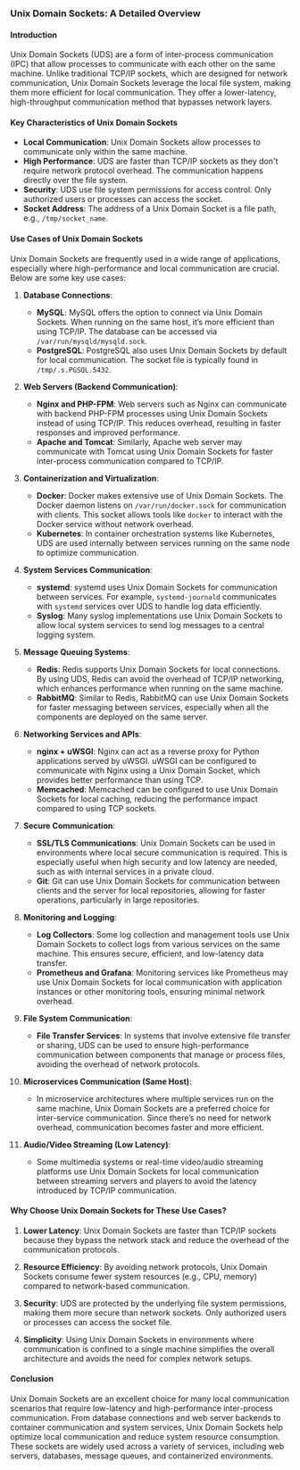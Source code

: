 ### **Unix Domain Sockets: A Detailed Overview**

#### **Introduction**
Unix Domain Sockets (UDS) are a form of inter-process communication (IPC) that allow processes to communicate with each other on the same machine. Unlike traditional TCP/IP sockets, which are designed for network communication, Unix Domain Sockets leverage the local file system, making them more efficient for local communication. They offer a lower-latency, high-throughput communication method that bypasses network layers.

#### **Key Characteristics of Unix Domain Sockets**
- **Local Communication**: Unix Domain Sockets allow processes to communicate only within the same machine.
- **High Performance**: UDS are faster than TCP/IP sockets as they don't require network protocol overhead. The communication happens directly over the file system.
- **Security**: UDS use file system permissions for access control. Only authorized users or processes can access the socket.
- **Socket Address**: The address of a Unix Domain Socket is a file path, e.g., `/tmp/socket_name`.

#### **Use Cases of Unix Domain Sockets**

Unix Domain Sockets are frequently used in a wide range of applications, especially where high-performance and local communication are crucial. Below are some key use cases:

1. **Database Connections**:
   - **MySQL**: MySQL offers the option to connect via Unix Domain Sockets. When running on the same host, it’s more efficient than using TCP/IP. The database can be accessed via `/var/run/mysqld/mysqld.sock`.
   - **PostgreSQL**: PostgreSQL also uses Unix Domain Sockets by default for local communication. The socket file is typically found in `/tmp/.s.PGSQL.5432`.

2. **Web Servers (Backend Communication)**:
   - **Nginx and PHP-FPM**: Web servers such as Nginx can communicate with backend PHP-FPM processes using Unix Domain Sockets instead of using TCP/IP. This reduces overhead, resulting in faster responses and improved performance.
   - **Apache and Tomcat**: Similarly, Apache web server may communicate with Tomcat using Unix Domain Sockets for faster inter-process communication compared to TCP/IP.

3. **Containerization and Virtualization**:
   - **Docker**: Docker makes extensive use of Unix Domain Sockets. The Docker daemon listens on `/var/run/docker.sock` for communication with clients. This socket allows tools like `docker` to interact with the Docker service without network overhead.
   - **Kubernetes**: In container orchestration systems like Kubernetes, UDS are used internally between services running on the same node to optimize communication.

4. **System Services Communication**:
   - **systemd**: systemd uses Unix Domain Sockets for communication between services. For example, `systemd-journald` communicates with `systemd` services over UDS to handle log data efficiently.
   - **Syslog**: Many syslog implementations use Unix Domain Sockets to allow local system services to send log messages to a central logging system.

5. **Message Queuing Systems**:
   - **Redis**: Redis supports Unix Domain Sockets for local connections. By using UDS, Redis can avoid the overhead of TCP/IP networking, which enhances performance when running on the same machine.
   - **RabbitMQ**: Similar to Redis, RabbitMQ can use Unix Domain Sockets for faster messaging between services, especially when all the components are deployed on the same server.

6. **Networking Services and APIs**:
   - **nginx + uWSGI**: Nginx can act as a reverse proxy for Python applications served by uWSGI. uWSGI can be configured to communicate with Nginx using a Unix Domain Socket, which provides better performance than using TCP.
   - **Memcached**: Memcached can be configured to use Unix Domain Sockets for local caching, reducing the performance impact compared to using TCP sockets.

7. **Secure Communication**:
   - **SSL/TLS Communications**: Unix Domain Sockets can be used in environments where local secure communication is required. This is especially useful when high security and low latency are needed, such as with internal services in a private cloud.
   - **Git**: Git can use Unix Domain Sockets for communication between clients and the server for local repositories, allowing for faster operations, particularly in large repositories.

8. **Monitoring and Logging**:
   - **Log Collectors**: Some log collection and management tools use Unix Domain Sockets to collect logs from various services on the same machine. This ensures secure, efficient, and low-latency data transfer.
   - **Prometheus and Grafana**: Monitoring services like Prometheus may use Unix Domain Sockets for local communication with application instances or other monitoring tools, ensuring minimal network overhead.

9. **File System Communication**:
   - **File Transfer Services**: In systems that involve extensive file transfer or sharing, UDS can be used to ensure high-performance communication between components that manage or process files, avoiding the overhead of network protocols.
   
10. **Microservices Communication (Same Host)**:
    - In microservice architectures where multiple services run on the same machine, Unix Domain Sockets are a preferred choice for inter-service communication. Since there’s no need for network overhead, communication becomes faster and more efficient.
  
11. **Audio/Video Streaming (Low Latency)**:
    - Some multimedia systems or real-time video/audio streaming platforms use Unix Domain Sockets for local communication between streaming servers and players to avoid the latency introduced by TCP/IP communication.

#### **Why Choose Unix Domain Sockets for These Use Cases?**

1. **Lower Latency**: Unix Domain Sockets are faster than TCP/IP sockets because they bypass the network stack and reduce the overhead of the communication protocols.
   
2. **Resource Efficiency**: By avoiding network protocols, Unix Domain Sockets consume fewer system resources (e.g., CPU, memory) compared to network-based communication.
   
3. **Security**: UDS are protected by the underlying file system permissions, making them more secure than network sockets. Only authorized users or processes can access the socket file.

4. **Simplicity**: Using Unix Domain Sockets in environments where communication is confined to a single machine simplifies the overall architecture and avoids the need for complex network setups.

#### **Conclusion**
Unix Domain Sockets are an excellent choice for many local communication scenarios that require low-latency and high-performance inter-process communication. From database connections and web server backends to container communication and system services, Unix Domain Sockets help optimize local communication and reduce system resource consumption. These sockets are widely used across a variety of services, including web servers, databases, message queues, and containerized environments.
